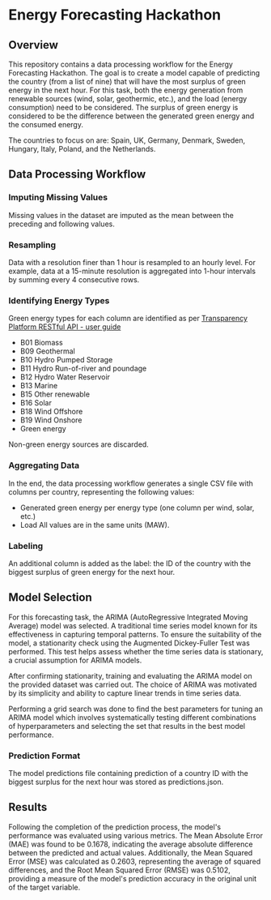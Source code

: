 
# Energy Forecasting Hackathon

## Overview
This repository contains a data processing workflow for the Energy Forecasting Hackathon. The goal is to create a model capable of predicting the country (from a list of nine) that will have the most surplus of green energy in the next hour. For this task, both the energy generation from renewable sources (wind, solar, geothermic, etc.), and the load (energy consumption) need to be considered. The surplus of green energy is considered to be the difference between the generated green energy and the consumed energy.

The countries to focus on are: Spain, UK, Germany, Denmark, Sweden, Hungary, Italy, Poland, and the Netherlands.

## Data Processing Workflow

### Imputing Missing Values
Missing values in the dataset are imputed as the mean between the preceding and following values.

### Resampling
Data with a resolution finer than 1 hour is resampled to an hourly level. For example, data at a 15-minute resolution is aggregated into 1-hour intervals by summing every 4 consecutive rows.

### Identifying Energy Types
Green energy types for each column are identified as per [Transparency Platform RESTful API - user guide](https://transparency.entsoe.eu/content/static_content/Static%20content/web%20api/Guide.html)
- B01 Biomass
- B09 Geothermal
- B10 Hydro Pumped Storage
- B11 Hydro Run-of-river and poundage
- B12 Hydro Water Reservoir
- B13 Marine
- B15 Other renewable
- B16 Solar
- B18 Wind Offshore
- B19 Wind Onshore
- Green energy 

Non-green energy sources are discarded.

### Aggregating Data
In the end, the data processing workflow generates a single CSV file with columns per country, representing the following values:
- Generated green energy per energy type (one column per wind, solar, etc.)
- Load
All values are in the same units (MAW).

### Labeling
An additional column is added as the label: the ID of the country with the biggest surplus of green energy for the next hour.

## Model Selection
For this forecasting task, the ARIMA (AutoRegressive Integrated Moving Average) model was selected. A traditional time series model known for its effectiveness in capturing temporal patterns. To ensure the suitability of the model, a stationarity check using the Augmented Dickey-Fuller Test was performed. This test helps assess whether the time series data is stationary, a crucial assumption for ARIMA models.

After confirming stationarity, training and evaluating the ARIMA model on the provided dataset was carried out. The choice of ARIMA was motivated by its simplicity and ability to capture linear trends in time series data. 

Performing a grid search was done to find the best parameters for tuning an ARIMA model which involves systematically testing different combinations of hyperparameters and selecting the set that results in the best model performance.

### Prediction Format
The model predictions file containing prediction of a country ID with the biggest surplus for the next hour was stored as predictions.json.

## Results
Following the completion of the prediction process, the model's performance was evaluated using various metrics. The Mean Absolute Error (MAE) was found to be 0.1678, indicating the average absolute difference between the predicted and actual values. Additionally, the Mean Squared Error (MSE) was calculated as 0.2603, representing the average of squared differences, and the Root Mean Squared Error (RMSE) was 0.5102, providing a measure of the model's prediction accuracy in the original unit of the target variable. 

